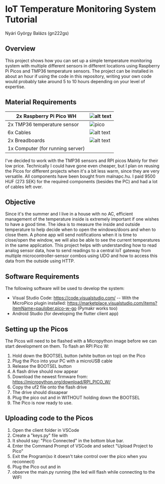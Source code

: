 # IoT Temperature Monitoring System Tutorial
Nyári György Balázs (gn222gs)
## Overview
This project shows how you can set up a simple temperature monitoring system with multiple different sensors in different locations using Raspberry Pi Picos and TMP36 temperature sensors.
The project can be installed in about an hour if using the code in this repository, writing your own code would probably take around 5 to 10 hours depending on your level of expertise.
## Material Requirements
| 2x Raspberry Pi Pico WH          | ![alt text](https://malnapc.cdn.shoprenter.hu/custom/malnapc/image/cache/w640h480wt1q100/images/Raspberry/55338.jpg.webp?lastmod=1719487244.1716746513) |
|----------------------------------|----------------------------------------------------------------------------------------------------------------------------------------------------------------------------------|
| 2x TMP36 temperature sensor      | ![pico](https://malnapc.cdn.shoprenter.hu/custom/malnapc/image/cache/w640h480wt1q100/images/TMP36GZ.jpg.webp?lastmod=1718966503.1716746513)                          |
| 6x Cables                        | ![alt text](https://malnapc.cdn.shoprenter.hu/custom/malnapc/image/cache/w370h315q100/images/A758_Premium_jumper_150mm_papa_papa.jpg.webp?lastmod=1719106605.1716746513)       |
| 2x Breadboards                   | ![alt text](https://malnapc.cdn.shoprenter.hu/custom/malnapc/image/cache/w640h480wt1q100/images/31971.jpg.webp?lastmod=1719395420.1716746513)                                  |
| 1x Computer (for running server) |                                                                                                                                                                               |
I've decided to work with the TMP36 sensors and RPI picos Mainly for their low price. Technically I could have gone even cheaper, but I plan on reusing the Picos for different projects when it's a bit less warm, since they are very versatile.
All components have been bought from malnapc.hu. I paid 9500 HUF (273 SEK) for the required components (besides the PC) and had a lot of cables left over.

## Objective
Since it's the summer and I live in a house with no AC, efficient management of the temperature inside is extremely important if one wishes to have a good time. The idea is to measure the inside and outside temperature to help decide when to open the windows/doors and when to close them. A phone app will send notifications when it is time to close/open the window, we will also be able to see the current temperatures in the same application.
This project helps with understanding how to read analog sensor data, how to send readings to a central IoT gateway from multiple microcontroller-sensor combos using UDO and how to access this data from the outside using HTTP.

## Software Requirements
The following software will be used to develop the system:
- Visual Studio Code: https://code.visualstudio.com/
-- With the MicroPico plugin installed: https://marketplace.visualstudio.com/items?itemName=paulober.pico-w-go (Pymakr works too)
- Android Studio (for developing the flutter client app)

## Setting up the Picos
The Picos will need to be flashed with a Micropython image before we can start development on them.
To flash an RPI Pico W:
1. Hold down the BOOTSEL button (white button on top) on the Pico
2. Plug the Pico into your PC with a microUSB cable
3. Release the BOOTSEL button
4. A flash drive should now appear
5. Download the newest firmware from: https://micropython.org/download/RPI_PICO_W/
6. Copy the uf2 file onto the flash drive
7. The drive should dissapear
8. Plug the pico out and in WITHOUT holding down the BOOTSEL
9. The Pico is now ready to use.

## Uploading code to the Picos
1. Open the client folder in VSCode
2. Create a "keys.py" file with
3. It should say: "Pico Connected" in the bottom blue bar.
4. Enter the Command Prompt of VSCode and select "Upload Project to Pico"
5. Exit the Program(so it doesn't take control over the pico when you reconnect)
6. Plug the Pico out and in
7. observe the main.py running (the led will flash while connecting to the WIFI
